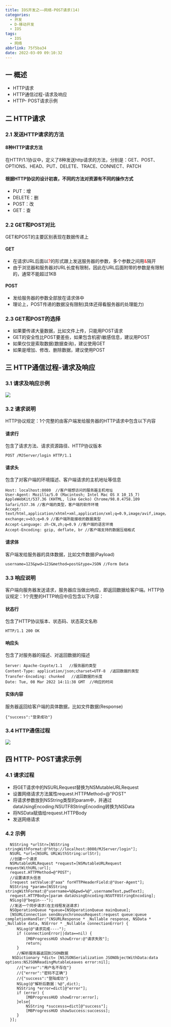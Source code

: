 ```yaml
---
title: IOS开发之——网络-POST请求(14)
categories:
  - 开发
  - D-移动开发
  - IOS
tags:
  - IOS
  - 网络
abbrlink: 75f5ba34
date: 2022-03-09 09:10:32
---
```

## 一 概述

* HTTP请求
* HTTP通信过程-请求及响应
* HTTP- POST请求示例

<!--more-->

## 二 HTTP请求

### 2.1 发送HTTP请求的方法

#### 8种HTTP请求方法

在HTTP/1.1协议中，定义了8种发送http请求的方法，分别是：GET、POST、OPTIONS、HEAD、PUT、DELETE、TRACE、CONNECT、PATCH

#### 根据HTTP协议的设计初衷，不同的方法对资源有不同的操作方式

* PUT：增
* DELETE：删
* POST：改
* GET：查

### 2.2 GET和POST对比

GET和POST的主要区别表现在数据传递上

#### GET

* 在请求URL后面以<font color=red>?</font>的形式跟上发送服务器的参数，多个参数之间用<font color=red>&</font>隔开
* 由于浏览器和服务器对URL长度有限制，因此在URL后面附带的参数是有限制的，通常不能超过1KB

#### POST

* 发给服务器的参数全部放在请求体中
* 理论上，POST传递的数据没有限制(具体还得看服务器的处理能力)

### 2.3 GET和POST的选择

* 如果要传递大量数据，比如文件上传，只能用POST请求
* GET的安全性比POST要差些，如果包含机密\敏感信息，建议用POST
* 如果仅仅是索取数据(数据查询)，建议使用GET
* 如果是增加、修改、删除数据，建议使用POST

## 三 HTTP通信过程-请求及响应

### 3.1 请求及响应示例

![][1]

### 3.2 请求说明

HTTP协议规定：1个完整的由客户端发给服务器的HTTP请求中包含以下内容

#### 请求行

包含了请求方法、请求资源路径、HTTP协议版本

```
POST /MJServer/login HTTP/1.1
```

#### 请求头

包含了对客户端的环境描述、客户端请求的主机地址等信息

```
Host: localhost:8080  //客户端想访问的服务器主机地址
User-Agent: Mozilla/5.0 (Macintosh; Intel Mac OS X 10_15_7) AppleWebKit/537.36 (KHTML, like Gecko) Chrome/98.0.4758.109 Safari/537.36 //客户端的类型，客户端的软件环境
Accept: text/html,application/xhtml+xml,application/xml;q=0.9,image/avif,image/webp,image/apng,*/*;q=0.8,application/signed-exchange;v=b3;q=0.9 //客户端所能接收的数据类型
Accept-Language: zh-CN,zh;q=0.9 //客户端的语言环境
Accept-Encoding: gzip, deflate, br //客户端支持的数据压缩格式
```

#### 请求体

客户端发给服务器的具体数据，比如文件数据(Payload)

```
username=123&pwd=123&method=post&type=JSON //Form Data
```

### 3.3 响应说明

客户端向服务器发送请求，服务器应当做出响应，即返回数据给客户端。HTTP协议规定：1个完整的HTTP响应中应包含以下内容：

#### 状态行

包含了HTTP协议版本、状态码、状态英文名称

```
HTTP/1.1 200 OK
```

#### 响应头

包含了对服务器的描述、对返回数据的描述

```
Server: Apache-Coyote/1.1   //服务器的类型
Content-Type: application/json;charset=UTF-8  /返回数据的类型
Transfer-Encoding: chunked   //返回数据的长度
Date: Tue, 08 Mar 2022 14:11:38 GMT  //响应的时间
```

#### 实体内容

服务器返回给客户端的具体数据，比如文件数据(Response)

```
{"success":"登录成功"}
```

### 3.4 HTTP通信过程

![][2]

## 四 HTTP- POST请求示例

### 4.1 请求过程

* 将GET请求中的NSURLRequest替换为NSMutableURLRequest
* 设置网络请求方法属性request.HTTPMethod=@"POST"
* 将请求参数放到NSString类型的param中，并通过dataUsingEncoding:NSUTF8StringEncoding转换为NSData
* 将NSData赋值给request.HTTPBody
* 发送网络请求

### 4.2 示例

```
  NSString *urlStr=[NSString stringWithFormat:@"http://localhost:8080/MJServer/login"];
  NSURL *url=[NSURL URLWithString:urlStr];
  //创建一个请求
  NSMutableURLRequest *request=[NSMutableURLRequest requestWithURL:url];
  request.HTTPMethod=@"POST";
  //设置请求头信息
  [request setValue:@"aaa" forHTTPHeaderField:@"User-Agent"];
  NSString *param=[NSString stringWithFormat:@"username=%@&pwd=%@",usernameText,pwdText];
  request.HTTPBody=[param dataUsingEncoding:NSUTF8StringEncoding];
  NSLog(@"begin---");
  //发送一个同步请求(在主线程发送请求)
  NSOperationQueue *queue=[NSOperationQueue mainQueue];
  [NSURLConnection sendAsynchronousRequest:request queue:queue completionHandler:^(NSURLResponse * _Nullable response, NSData * _Nullable data, NSError * _Nullable connectionError) {
     NSLog(@"请求完成----");
     if (connectionError||data==nil) {
         [MBProgressHUD showError:@"请求失败"];
         return;
     }
     //解析服务器返回到JSON数据
   NSDictionary *dict= [NSJSONSerialization JSONObjectWithData:data options:NSJSONReadingMutableLeaves error:nil];
     //{"error":"用户名不存在"}
     //{"error":"密码不正确"}
     //{"success":"登陆成功"}
     NSLog(@"解析后数据：%@",dict);
     NSString *error=dict[@"error"];
     if (error) {
         [MBProgressHUD showError:error];
     }else{
         NSString *successs=dict[@"success"];
         [MBProgressHUD showSuccess:successs];
     }
  }];
```

 

[1]:https://cdn.staticaly.com/gh/PGzxc/CDN/master/blog-ios/ios-http-request-response-process.png
[2]:https://cdn.staticaly.com/gh/PGzxc/CDN/master/blog-ios/ios-http-client-server-request.png

